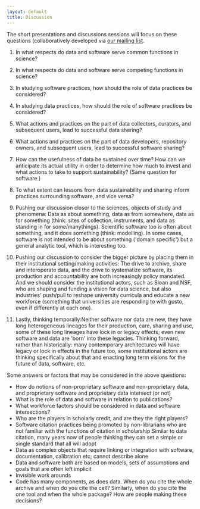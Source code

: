 ```yaml
---
layout: default
title: Discussion
---
```

The short presentations and discussions sessions will focus on these questions (collaboratively developed via [our mailing list](https://utlists.utexas.edu/sympa/info/portland-workshop).

1. In what respects do data and software serve common functions in science?
2. In what respects do data and software serve competing functions in science?
3. In studying software practices, how should the role of data practices be considered?
4. In studying data practices, how should the role of software practices be considered?
1. What actions and practices on the part of data collectors, curators, and subsequent users, lead  to successful data sharing?
2. What actions and practices on the part of data developers, repository owners, and subsequent users, lead  to successful software sharing?
3. How can the usefulness of data be sustained over time? How can we anticipate its actual utility in order to determine how much to invest and what actions to take to support sustainability?  (Same question for software.)
4. To what extent can lessons from data sustainability and sharing inform practices surrounding software, and vice versa?
1. Pushing our discussion closer to the sciences, objects of study and phenomena: Data as about something, data as from somewhere, data as for something (think: sites of collection, instruments, and data as standing in for some/manythings). Scientific software too is often about something, and it does something (think: modelling). In some cases, software is not intended to be about something ('domain specific') but a general analytic tool, which is interesting too. 
2. Pushing our discussion to consider the bigger picture by placing them in their institutional setting/making activities: The drive to archive, share and interoperate data, and the drive to systematize software, its production and accountability are both increasingly policy mandated. And we should consider the institutional actors, such as Sloan and NSF, who are shaping and funding a vision for data science, but also industries' push/pull to reshape university curricula and educate a new workforce (something that universities are responding to with gusto, even if differently at each one).

3. Lastly, thinking temporally:Neither software nor data are new, they have long heterogeneous lineages for their production, care, sharing and use, some of these long lineages have lock in or legacy effects; even new software and data are 'born' into these legacies. Thinking forward, rather than historically: many contemporary architectures will have legacy or lock in effects in the future too, some institutional actors are thinking specifically about that and enacting long term visions for the future of data, software, etc. 

Some answers or factors that may be considered in the above questions:

- How do notions of non-proprietary software and non-proprietary data, and proprietary software and proprietary data intersect (or not)
- What is the role of data and software in relation to publications?
- What workforce factors should be considered in data and software intersections?
- Who are the players in scholarly credit, and are they the right players?
- Software citation practices being promoted by non-librarians who are not familiar with the functions of citation in scholarship
  Similar to data citation, many years now of people thinking they can set a simple or single standard that all will adopt
- Data as complex objects that require linking or integration with software, documentation, calibration etc; cannot describe alone
- Data and software both are based on models, sets of assumptions and goals that are often left implicit
- Invisible work arounds
- Code has many components, as does data. When do you cite the whole archive and when do you cite the cell? Similarly, when do you cite the one tool and when the whole package? How are people making these decisions?

